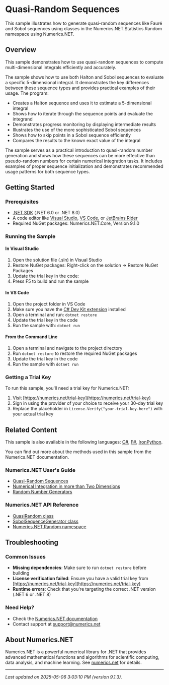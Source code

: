 # Quasi-Random Sequences

This sample illustrates how to generate quasi-random sequences like Fauré and Sobol sequences using classes in the Numerics.NET.Statistics.Random namespace using Numerics.NET.

## Overview

This sample demonstrates how to use quasi-random sequences to compute multi-dimensional integrals 
efficiently and accurately.

The sample shows how to use both Halton and Sobol sequences to evaluate a specific 5-dimensional
integral. It demonstrates the key differences between these sequence types and provides practical
examples of their usage. The program:

- Creates a Halton sequence and uses it to estimate a 5-dimensional integral
- Shows how to iterate through the sequence points and evaluate the integrand
- Demonstrates progress monitoring by displaying intermediate results
- Illustrates the use of the more sophisticated Sobol sequences
- Shows how to skip points in a Sobol sequence efficiently
- Compares the results to the known exact value of the integral

The sample serves as a practical introduction to quasi-random number generation and shows how these
sequences can be more effective than pseudo-random numbers for certain numerical integration tasks.
It includes examples of proper sequence initialization and demonstrates recommended usage patterns
for both sequence types.


## Getting Started

### Prerequisites

- [.NET SDK](https://dotnet.microsoft.com/download) (.NET 6.0 or .NET 8.0)
- A code editor like [Visual Studio](https://visualstudio.microsoft.com/), [VS Code](https://code.visualstudio.com/), or [JetBrains Rider](https://www.jetbrains.com/rider/)
- Required NuGet packages: Numerics.NET.Core, Version 9.1.0

### Running the Sample

#### In Visual Studio
1. Open the solution file (.sln) in Visual Studio
2. Restore NuGet packages: Right-click on the solution → Restore NuGet Packages
3. Update the trial key in the code:
4. Press F5 to build and run the sample

#### In VS Code

1. Open the project folder in VS Code
2. Make sure you have the [C# Dev Kit extension](https://marketplace.visualstudio.com/items?itemName=ms-dotnettools.csdevkit) installed
3. Open a terminal and run: `dotnet restore`
4. Update the trial key in the code 
5. Run the sample with: `dotnet run`

#### From the Command Line

1. Open a terminal and navigate to the project directory
2. Run `dotnet restore` to restore the required NuGet packages
3. Update the trial key in the code
4. Run the sample with `dotnet run`

### Getting a Trial Key

To run this sample, you'll need a trial key for Numerics.NET:

1. Visit [https://numerics.net/trial-key](https://numerics.net/trial-key)
2. Sign in using the provider of your choice to receive your 30-day trial key
3. Replace the placeholder in `License.Verify("your-trial-key-here")` with your actual trial key

## Related Content

This sample is also available in the following languages: 
[C#](https://github.com/NumericsDotNet/quickstart-csharp/tree/net8.0/mathematics/random-numbers/quasi-random), [F#](https://github.com/NumericsDotNet/quickstart-fsharp/tree/net8.0/mathematics/random-numbers/quasi-random), [IronPython](https://github.com/NumericsDotNet/quickstart-ironpython/tree/net8.0/mathematics/random-numbers/quasi-random).

You can find out more about the methods used in this sample from the Numerics.NET documentation.

### Numerics.NET User's Guide

- [Quasi-Random Sequences](https://numerics.net/documentation/latest/mathematics/random-numbers/quasi-random-sequences)
- [Numerical Integration in more than Two Dimensions](https://numerics.net/documentation/latest/mathematics/calculus/numerical-integration-in-more-than-two-dimensions)
- [Random Number Generators](https://numerics.net/documentation/latest/mathematics/random-numbers/random-number-generators)

### Numerics.NET API Reference

- [QuasiRandom class](https://numerics.net/documentation/latest/reference/numerics.net.random.quasirandom)
- [SobolSequenceGenerator class](https://numerics.net/documentation/latest/reference/numerics.net.random.sobolsequencegenerator)
- [Numerics.NET.Random namespace](https://numerics.net/documentation/latest/reference/numerics.net.random)


## Troubleshooting

### Common Issues

- **Missing dependencies**: Make sure to run `dotnet restore` before building
- **License verification failed**: Ensure you have a valid trial key from [https://numerics.net/trial-key](https://numerics.net/trial-key)
- **Runtime errors**: Check that you're targeting the correct .NET version (.NET 6 or .NET 8)

### Need Help?

- Check the [Numerics.NET documentation](https://numerics.net/documentation/)
- Contact support at [support@numerics.net](mailto:support@numerics.net?subject=QuasiRandom%20QuickStart%20Sample%20%28Visual+Basic%29)

## About Numerics.NET

Numerics.NET is a powerful numerical library for .NET that provides advanced mathematical 
functions and algorithms for scientific computing, data analysis, and machine learning.
See [numerics.net](https://numerics.net) for details.

---

_Last updated on 2025-05-06 3:03:10 PM (version 9.1.3)._

